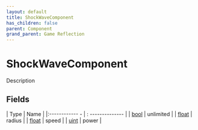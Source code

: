 ```yaml
---
layout: default
title: ShockWaveComponent
has_children: false
parent: Component
grand_parent: Game Reflection
---
```

# ShockWaveComponent
Description 

## Fields
| Type | Name |
|:------------ - | : -------------- |
| [bool](game-reflection/components/bool.md) | unlimited |
| [float](game-reflection/components/float.md) | radius |
| [float](game-reflection/components/float.md) | speed |
| [uint](game-reflection/components/uint.md) | power |
